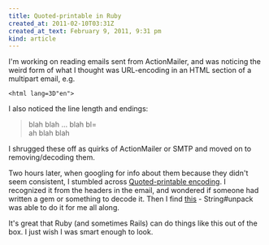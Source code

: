 ```yaml
---
title: Quoted-printable in Ruby
created_at: 2011-02-10T03:31Z
created_at_text: February 9, 2011, 9:31 pm
kind: article
---
```

I'm working on reading emails sent from ActionMailer, and was noticing the weird form of what I thought was URL-encoding in an HTML section of a multipart email, e.g.

    <html lang=3D"en">

I also noticed the line length and endings:

> blah blah &#8230; blah bl=  
> ah blah blah

I shrugged these off as quirks of ActionMailer or SMTP and moved on to removing/decoding them.

Two hours later, when googling for info about them because they didn't seem consistent, I stumbled across [Quoted-printable encoding][quoted_printable]. I recognized it from the headers in the email, and wondered if someone had written a gem or something to decode it. Then I find [this][unpack] - String#unpack was able to do it for me all along.

It's great that Ruby (and sometimes Rails) can do things like this out of the box. I just wish I was smart enough to look.

[quoted_printable]: http://en.wikipedia.org/wiki/Quoted-printable
[unpack]: http://rubydoc.info/stdlib/core/1.8.7/String#unpack-instance_method
